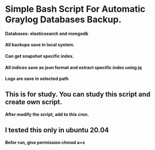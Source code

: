 # Simple Bash Script For Automatic Graylog Databases Backup.
#### Databases: elasticsearch and mongodb
#### All backups save in local system.
#### Can get snapshot specific index. 
#### All indices save as json format and extract specific index using jq
#### Logs are save in selected path
## This is for study. You can study this script and create own script.
#### After modify the script, add to this cron.
## I tested this only in ubuntu 20.04
#### Befor run, give permission chmod a+x <filename>
